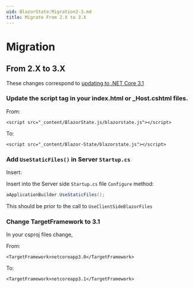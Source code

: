 ```yaml
---
uid: BlazorState:Migration2-3.md
title: Migrate From 2.X to 3.X
---
```


# Migration

## From 2.X to 3.X

These changes correspond to [updating to .NET Core 3.1](https://devblogs.microsoft.com/aspnet/asp-net-core-updates-in-net-core-3-1/)

### Update the script tag in your index.html or _Host.cshtml files.

From:

```
<script src="_content/BlazorState.js/blazorstate.js"></script>
```

To:

```
<script src="_content/Blazor-State/blazorstate.js"></script>
```

### Add `UseStaticFiles()` in Server `Startup.cs`

Insert:

Insert into the Server side `Startup.cs` file `Configure` method:

```csharp
aApplicationBuilder.UseStaticFiles();
```

This should be prior to the call to `UseClientSideBlazorFiles`


### Change TargetFramework to 3.1

In your csproj files change,

From:

```
<TargetFramework>netcoreapp3.0</TargetFramework>
```

To:

```
<TargetFramework>netcoreapp3.1</TargetFramework>
```